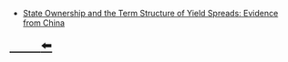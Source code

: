 - [State Ownership and the Term Structure of Yield Spreads: Evidence from China](courses/中国金融学前沿研究/week6.md)

<font size=5>

[$\qquad$:arrow_left:](courses/README.md)
</font>
